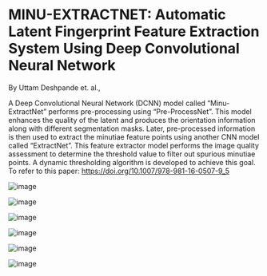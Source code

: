 # MINU-EXTRACTNET: Automatic Latent Fingerprint Feature Extraction System Using Deep Convolutional Neural Network

By Uttam Deshpande et. al.,







A Deep Convolutional Neural Network  (DCNN) model called “Minu-ExtractNet” performs pre-processing using “Pre-ProcessNet”. This model enhances the quality of the latent and produces the orientation information along with different segmentation masks. Later, pre-processed information is then used to extract the minutiae feature points using another CNN model called “ExtractNet”. This feature extractor model performs the image quality assessment to determine the threshold value to filter out spurious minutiae points. A dynamic thresholding algorithm is developed to achieve this goal.
To refer to this paper: https://doi.org/10.1007/978-981-16-0507-9_5

![image](https://user-images.githubusercontent.com/107185323/197522777-6b5991b8-8298-4074-9994-980655d3377f.png)




![image](https://user-images.githubusercontent.com/107185323/197522845-bf57054a-ebc2-4799-955f-1075693f959c.png)



![image](https://user-images.githubusercontent.com/107185323/197522897-1a7ab288-8cb3-4d25-bace-a15df0f09980.png)



![image](https://user-images.githubusercontent.com/107185323/197522970-d2ac88c0-5261-4e6f-ad6c-53cedf91571f.png)




![image](https://user-images.githubusercontent.com/107185323/197523031-ce380111-a7fe-4345-81fa-a9a181d10f76.png)



![image](https://user-images.githubusercontent.com/107185323/197523104-714b2ffd-d315-4b57-a524-2fc9121f99bd.png)

